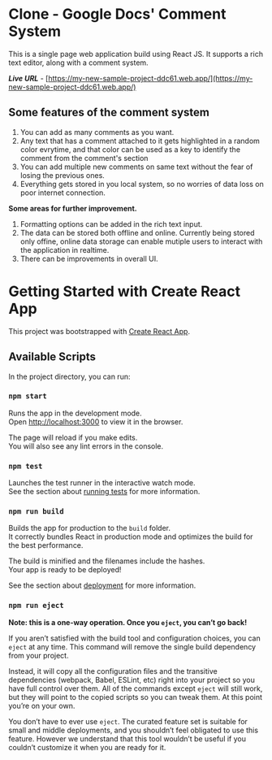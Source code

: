 # Clone - Google Docs' Comment System
This is a single page web application build using React JS. It supports a rich text editor, along with a comment system.

***Live URL*** - [https://my-new-sample-project-ddc61.web.app/](https://my-new-sample-project-ddc61.web.app/)

## Some features of the comment system
1. You can add as many comments as you want.
2. Any text that has a comment attached to it gets highlighted in a random color evrytime, and that color can be used as a key to identify the comment from the comment's section
3. You can add multiple new comments on same text without the fear of losing the previous ones.
4. Everything gets stored in you local system, so no worries of data loss on poor internet connection.


**Some areas for further improvement.**
1. Formatting options can be added in the rich text input.
2. The data can be stored both offline and online. Currently being stored only offine, online data storage can enable mutiple users to interact with the application in realtime.
3. There can be improvements in overall UI. 
# Getting Started with Create React App

This project was bootstrapped with [Create React App](https://github.com/facebook/create-react-app).

## Available Scripts

In the project directory, you can run:

### `npm start`

Runs the app in the development mode.\
Open [http://localhost:3000](http://localhost:3000) to view it in the browser.

The page will reload if you make edits.\
You will also see any lint errors in the console.

### `npm test`

Launches the test runner in the interactive watch mode.\
See the section about [running tests](https://facebook.github.io/create-react-app/docs/running-tests) for more information.

### `npm run build`

Builds the app for production to the `build` folder.\
It correctly bundles React in production mode and optimizes the build for the best performance.

The build is minified and the filenames include the hashes.\
Your app is ready to be deployed!

See the section about [deployment](https://facebook.github.io/create-react-app/docs/deployment) for more information.

### `npm run eject`

**Note: this is a one-way operation. Once you `eject`, you can’t go back!**

If you aren’t satisfied with the build tool and configuration choices, you can `eject` at any time. This command will remove the single build dependency from your project.

Instead, it will copy all the configuration files and the transitive dependencies (webpack, Babel, ESLint, etc) right into your project so you have full control over them. All of the commands except `eject` will still work, but they will point to the copied scripts so you can tweak them. At this point you’re on your own.

You don’t have to ever use `eject`. The curated feature set is suitable for small and middle deployments, and you shouldn’t feel obligated to use this feature. However we understand that this tool wouldn’t be useful if you couldn’t customize it when you are ready for it.
